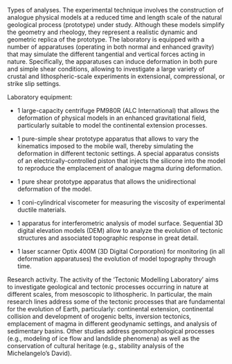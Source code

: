 Types of analyses. The experimental technique involves the construction
of analogue physical models at a reduced time and length scale of the
natural geological process (prototype) under study. Although these
models simplify the geometry and rheology, they represent a realistic
dynamic and geometric replica of the prototype. The laboratory is
equipped with a number of apparatuses (operating in both normal and
enhanced gravity) that may simulate the different tangential and
vertical forces acting in nature. Specifically, the apparatuses can
induce deformation in both pure and simple shear conditions, allowing to
investigate a large variety of crustal and lithospheric-scale
experiments in extensional, compressional, or strike slip settings.

Laboratory equipment:

-   1 large-capacity centrifuge PM980R (ALC International) that allows
    the deformation of physical models in an enhanced gravitational
    field, particularly suitable to model the continental extension
    processes.

-   1 pure-simple shear prototype apparatus that allows to vary the
    kinematics imposed to the mobile wall, thereby simulating the
    deformation in different tectonic settings. A special apparatus
    consists of an electrically-controlled piston that injects the
    silicone into the model to reproduce the emplacement of analogue
    magma during deformation.

-   1 pure shear prototype apparatus that allows the unidirectional
    deformation of the model.

-   1 coni-cylindrical viscometer for measuring the viscosity of
    experimental ductile materials.

-   1 apparatus for interferometric analysis of model surface.
    Sequential 3D digital elevation models (DEM) allow to analyze the
    evolution of tectonic structures and associated topographic response
    in great detail.

-   1 laser scanner Optix 400M (3D Digital Corporation) for monitoring
    (in all deformation apparatuses) the evolution of model topography
    through time.

Research activity. The activity of the ‘Tectonic Modelling Laboratory’
aims to investigate geological and tectonic processes occurring in
nature at different scales, from mesoscopic to lithospheric. In
particular, the main research lines address some of the tectonic
processes that are fundamental for the evolution of Earth, particularly:
continental extension, continental collision and development of orogenic
belts, inversion tectonics, emplacement of magma in different geodynamic
settings, and analysis of sedimentary basins. Other studies address
geomorphological processes (e.g., modeling of ice flow and landslide
phenomena) as well as the conservation of cultural heritage (e.g.,
stability analysis of the Michelangelo’s David).
